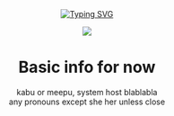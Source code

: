 <div align="center">
<a href="https://git.io/typing-svg"><img src="https://readme-typing-svg.demolab.com?font=Kosugi+Maru&pause=1000&color=54538A&center=true&repeat=false&width=600&height=30&lines=idk+pretend+this+is+a+lyric" alt="Typing SVG" /></a>
<p align=center>
<img src="https://komarev.com/ghpvc/?username=Mindurin&color=6a4f7f&style=plastic&label=⠀⠀⠀⠀⟡⠀⠀⠀⠀">
</p>
<h1>Basic info for now</h1>
kabu or meepu, system host blablabla
<br>
any pronouns except she her unless close
</div>
